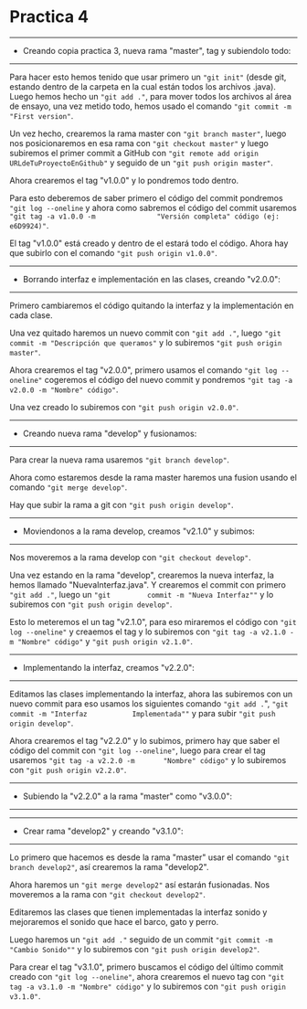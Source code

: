 # Practica 4
___
- Creando copia practica 3, nueva rama "master", tag y subiendolo todo:
___
Para hacer esto hemos tenido que usar primero un `"git init"` (desde git, estando dentro de la carpeta en la cual están todos los archivos .java). Luego hemos hecho un           `"git add ."`, para mover todos los archivos al área de ensayo, una vez metido todo, hemos usado el comando `"git commit -m "First version"`. 

Un vez hecho, crearemos la rama master con `"git branch master"`, luego nos posicionaremos en esa rama con `"git checkout master"` y luego subiremos el primer commit a           GitHub con `"git remote add origin URLdeTuProyectoEnGithub"` y seguido de un `"git push origin master"`. 

Ahora crearemos el tag "v1.0.0" y lo pondremos todo dentro.

Para esto deberemos de saber primero el código del commit pondremos `"git log --oneline` y ahora como sabremos el código del commit usaremos `"git tag -a v1.0.0 -m               "Versión completa" código (ej: e6D9924)"`.

El tag "v1.0.0" está creado y dentro de el estará todo el código. Ahora hay que subirlo con el comando `"git push origin v1.0.0"`.
___
- Borrando interfaz e implementación en las clases, creando "v2.0.0":
___ 
Primero cambiaremos el código quitando la interfaz y la implementación en cada clase.
    
Una vez quitado haremos un nuevo commit con `"git add ."`, luego `"git commit -m "Descripción que queramos"` y lo subiremos `"git push origin master"`.
    
Ahora crearemos el tag "v2.0.0", primero usamos el comando `"git log --oneline"` cogeremos el código del nuevo commit y pondremos `"git tag -a v2.0.0 -m "Nombre" código"`.

Una vez creado lo subiremos con `"git push origin v2.0.0"`.
___
- Creando nueva rama "develop" y fusionamos:
___    
Para crear la nueva rama usaremos `"git branch develop"`.

Ahora como estaremos desde la rama master haremos una fusion usando el comando `"git merge develop"`.
    
Hay que subir la rama a git con `"git push origin develop"`.
___
- Moviendonos a la rama develop, creamos "v2.1.0" y subimos:
___
Nos moveremos a la rama develop con `"git checkout develop"`.
    
Una vez estando en la rama "develop", crearemos la nueva interfaz, la hemos llamado "NuevaInterfaz.java". Y crearemos el commit con primero `"git add ."`, luego un `"git         commit -m "Nueva Interfaz""` y lo subiremos con `"git push origin develop"`.
    
Esto lo meteremos el un tag "v2.1.0", para eso miraremos el código con `"git log --oneline"` y creaemos el tag y lo subiremos con `"git tag -a v2.1.0 -m "Nombre" código"`       y `"git push origin v2.1.0"`.
___
- Implementando la interfaz, creamos "v2.2.0":
___
Editamos las clases implementando la interfaz, ahora las subiremos con un nuevo commit para eso usamos los siguientes comando `"git add .`", `"git commit -m "Interfaz           Implementada""` y para subir `"git push origin develop"`.
    
Ahora crearemos el tag "v2.2.0" y lo subimos, primero hay que saber el código del commit con `"git log --oneline"`, luego para crear el tag usaremos `"git tag -a v2.2.0 -m       "Nombre" código"` y lo subiremos con `"git push origin v2.2.0"`.
___
- Subiendo la "v2.2.0" a la rama "master" como "v3.0.0":
___

___
- Crear rama "develop2" y creando "v3.1.0":
___
Lo primero que hacemos es desde la rama "master" usar el comando `"git branch develop2"`, así crearemos la rama "develop2".

Ahora haremos un `"git merge develop2"` así estarán fusionadas. Nos moveremos a la rama con `"git checkout develop2"`.

Editaremos las clases que tienen implementadas la interfaz sonido y mejoraremos el sonido que hace el barco, gato y perro.

Luego haremos un `"git add ."` seguido de un commit `"git commit -m "Cambio Sonido""` y lo subiremos con `"git push origin develop2"`.

Para crear el tag "v3.1.0", primero buscamos el código del último commit creado con `"git log --oneline"`, ahora crearemos el nuevo tag con `"git tag -a v3.1.0 -m "Nombre" código"` y lo subiremos con `"git push origin v3.1.0"`.
